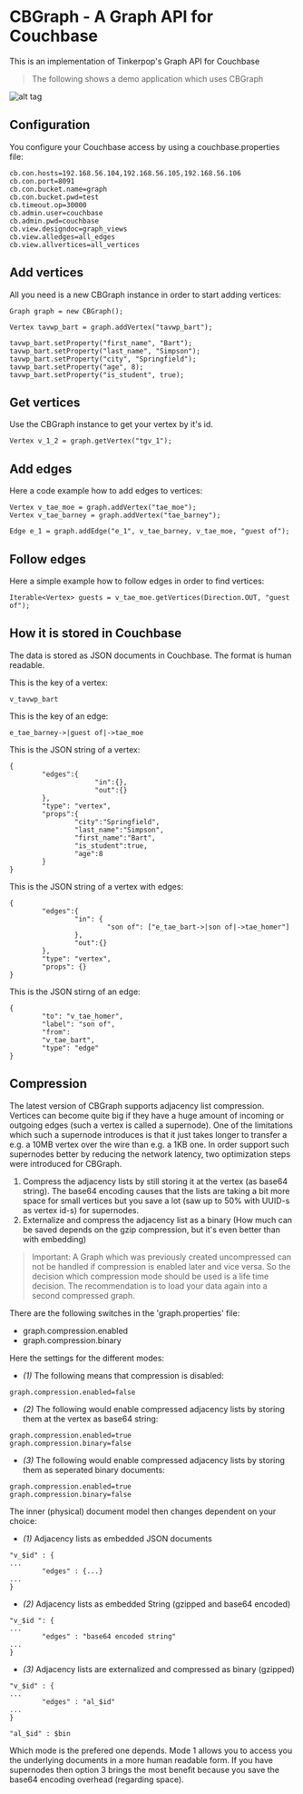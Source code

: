 # CBGraph - A Graph API for Couchbase

This is an implementation of Tinkerpop's Graph API for Couchbase

> The following shows a demo application which uses CBGraph

![alt tag](https://raw.github.com/dmaier-couchbase/cb-graph-viz/master/screenshot.png)


## Configuration

You configure your Couchbase access by using a couchbase.properties file:

```
cb.con.hosts=192.168.56.104,192.168.56.105,192.168.56.106
cb.con.port=8091
cb.con.bucket.name=graph
cb.con.bucket.pwd=test
cb.timeout.op=30000
cb.admin.user=couchbase
cb.admin.pwd=couchbase
cb.view.designdoc=graph_views
cb.view.alledges=all_edges
cb.view.allvertices=all_vertices
```

## Add vertices

All you need is a new CBGraph instance in order to start adding vertices:

```
Graph graph = new CBGraph();

Vertex tavwp_bart = graph.addVertex("tavwp_bart");
        
tavwp_bart.setProperty("first_name", "Bart");
tavwp_bart.setProperty("last_name", "Simpson");
tavwp_bart.setProperty("city", "Springfield");
tavwp_bart.setProperty("age", 8);
tavwp_bart.setProperty("is_student", true);
```

## Get vertices

Use the CBGraph instance to get your vertex by it's id.

```
Vertex v_1_2 = graph.getVertex("tgv_1");
```

## Add edges

Here a code example how to add edges to vertices:

```
Vertex v_tae_moe = graph.addVertex("tae_moe");
Vertex v_tae_barney = graph.addVertex("tae_barney");
         
Edge e_1 = graph.addEdge("e_1", v_tae_barney, v_tae_moe, "guest of");
```
## Follow edges

Here a simple example how to follow edges in order to find vertices:

```
Iterable<Vertex> guests = v_tae_moe.getVertices(Direction.OUT, "guest of");
```


## How it is stored in Couchbase

The data is stored as JSON documents in Couchbase. The format is human readable.

This is the key of a vertex:

```
v_tavwp_bart
```

This is the key of an edge:

```
e_tae_barney->|guest of|->tae_moe
```

This is the JSON string of a vertex:

```
{
        "edges":{
                     "in":{},
                     "out":{}
        },
        "type": "vertex",
        "props":{
                "city":"Springfield",
                "last_name":"Simpson",
                "first_name":"Bart",
                "is_student":true,
                "age":8
        }
}
```

This is the JSON string of a vertex with edges:

```
{
        "edges":{
                "in": {
                        "son of": ["e_tae_bart->|son of|->tae_homer"]
                },
                "out":{}
        },
        "type": "vertex",
        "props": {}
}
```

This is the JSON stirng of an edge:

```
{
        "to": "v_tae_homer",
        "label": "son of",
        "from":
        "v_tae_bart",
        "type": "edge"
}
```

## Compression

The latest version of CBGraph supports adjacency list compression. Vertices can become quite big if they have a huge amount of incoming or outgoing edges (such a vertex is called a supernode). One of the limitations which such a supernode introduces is that it just takes longer to transfer a e.g. a 10MB vertex over the wire than e.g. a 1KB one. In order support such supernodes better by reducing the network latency, two optimization steps were introduced for CBGraph.

1. Compress the adjacency lists by still storing it at the vertex (as base64 string). The base64 encoding causes that the lists are taking a bit more space for small vertices but you save a lot (saw up to 50% with UUID-s as vertex id-s) for supernodes.
2. Externalize and compress the adjacency list as a binary (How much can be saved depends on the gzip compression, but it's even better than with embedding)


> Important:
> A Graph which was previously created uncompressed can not be handled if compression is enabled later and vice versa. 
> So the decision which compression mode should be used is a life time decision.
> The recommendation is to load your data again into a second compressed graph.

There are the following switches in the 'graph.properties' file:

* graph.compression.enabled
* graph.compression.binary

Here the settings for the different modes:

* *(1)* The following means that compression is disabled:

```
graph.compression.enabled=false
```

* *(2)* The following would enable compressed adjacency lists by storing them at the vertex as base64 string:

```
graph.compression.enabled=true
graph.compression.binary=false
```

* *(3)* The following would enable compressed adjacency lists by storing them as seperated binary documents:

```
graph.compression.enabled=true
graph.compression.binary=false
```

The inner (physical) document model then changes dependent on your choice:

* *(1)* Adjacency lists as embedded JSON documents

```
"v_$id" : {
...
        "edges" : {...}
...
}
```

* *(2)* Adjacency lists as embedded String (gzipped and base64 encoded)

```
"v_$id ": {
...
        "edges" : "base64 encoded string"
...
}
```

* *(3)* Adjacency lists are externalized and compressed as binary (gzipped)

```
"v_$id" : {
...
        "edges" : "al_$id"
...
}

"al_$id" : $bin
```

Which mode is the prefered one depends. Mode 1 allows you to access you the underlying documents in a more human readable form. If you have supernodes then option 3 brings the most benefit because you save the base64 encoding overhead (regarding space).
